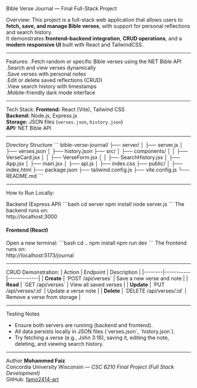 Bible Verse Journal — Final Full-Stack Project

Overview:
This project is a full-stack web application that allows users to **fetch, save, and manage Bible verses**, with support for personal reflections and search history.  
It demonstrates **frontend–backend integration**, **CRUD operations**, and a **modern responsive UI** built with React and TailwindCSS.

---

Features:
.Fetch random or specific Bible verses using the NET Bible API  
.Search and view verses dynamically  
.Save verses with personal notes  
.Edit or delete saved reflections (CRUD)  
.View search history with timestamps  
.Mobile-friendly dark mode interface  

---

Tech Stack:
**Frontend:** React (Vite), Tailwind CSS  
**Backend:** Node.js, Express.js  
**Storage:** JSON files (`verses.json`, `history.json`)  
**API:** NET Bible API  

---

Directory Structure
\`\`\`
bible-verse-journal/
├── server/
│   ├── server.js
│   ├── verses.json
│   ├── history.json
├── src/
│   ├── components/
│   │   ├── VerseCard.jsx
│   │   ├── VerseForm.jsx
│   │   ├── SearchHistory.jsx
│   ├── App.jsx
│   ├── main.jsx
│   ├── api.js
│   ├── index.css
├── public/
│   ├── index.html
├── package.json
├── tailwind.config.js
├── vite.config.js
└── README.md
\`\`\`

---

How to Run Locally:

Backend (Express API)
\`\`\`bash
cd server
npm install
node server.js
\`\`\`
The backend runs on:  
http://localhost:3000

#### Frontend (React)
Open a new terminal:
\`\`\`bash
cd ..
npm install
npm run dev
\`\`\`
The frontend runs on:  
http://localhost:5173/journal

---

CRUD Demonstration:
| Action | Endpoint | Description |
|--------|-----------|-------------|
| **Create** | \`POST /api/verses\` | Save a new verse and note |
| **Read** | \`GET /api/verses\` | View all saved verses |
| **Update** | \`PUT /api/verses/:id\` | Update a verse note |
| **Delete** | \`DELETE /api/verses/:id\` | Remove a verse from storage |

---

Testing Notes
- Ensure both servers are running (backend and frontend).  
- All data persists locally in JSON files (\`verses.json\`, \`history.json\`).  
- Try fetching a verse (e.g., John 3:16), saving it, editing the note, deleting, and viewing search history.

---

Author
**Mohammed Faiz**  
Concordia University Wisconsin — *CSC 6210 Final Project (Full Stack Development)*  
GitHub: [famo2414-art](https://github.com/famo2414-art)
